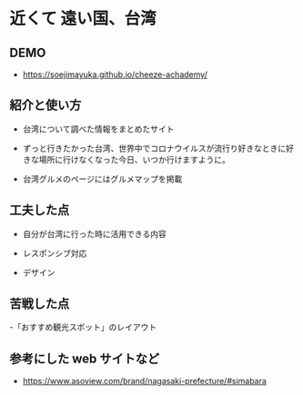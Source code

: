 # 近くて 遠い国、台湾

## DEMO

- https://soejimayuka.github.io/cheeze-achademy/

## 紹介と使い方

- 台湾について調べた情報をまとめたサイト

- ずっと行きたかった台湾、世界中でコロナウイルスが流行り好きなときに好きな場所に行けなくなった今日、いつか行けますように。

- 台湾グルメのページにはグルメマップを掲載

## 工夫した点

- 自分が台湾に行った時に活用できる内容

- レスポンシブ対応

- デザイン

## 苦戦した点

-「おすすめ観光スポット」のレイアウト

## 参考にした web サイトなど

- https://www.asoview.com/brand/nagasaki-prefecture/#simabara
